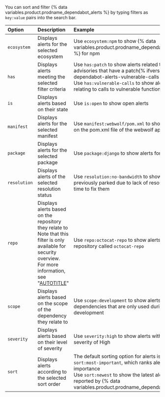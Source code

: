 You can sort and filter {% data variables.product.prodname_dependabot_alerts %} by typing filters as `key:value` pairs into the search bar.

| Option | Description | Example |
|:---|:---|:---|
| `ecosystem` | Displays alerts for the selected ecosystem | Use `ecosystem:npm` to show {% data variables.product.prodname_dependabot_alerts %} for npm |
| `has` | Displays alerts meeting the selected filter criteria | Use `has:patch` to show alerts related to advisories that have a patch{% ifversion dependabot-alerts-vulnerable-calls %}</br>Use `has:vulnerable-calls` to show alerts relating to calls to vulnerable functions |{% endif %}
| `is` | Displays alerts based on their state | Use `is:open` to show open alerts |
| `manifest` | Displays alerts for the selected manifest | Use `manifest:webwolf/pom.xml` to show alerts on the pom.xml file of the webwolf application |
| `package` | Displays alerts for the selected package | Use `package:django` to show alerts for django |
| `resolution` | Displays alerts of the selected resolution status | Use `resolution:no-bandwidth` to show alerts previously parked due to lack of resources or time to fix them |
| `repo` |  Displays alerts based on the repository they relate to</br>Note that this filter is only available for security overview. For more information, see "[AUTOTITLE](/code-security/security-overview/about-security-overview)" | Use `repo:octocat-repo` to show alerts in the repository called `octocat-repo` |{%- ifversion dependabot-alerts-development-label %}
| `scope` | Displays alerts based on the scope of the dependency they relate to | Use `scope:development` to show alerts for dependencies that are only used during development |{% endif %}
| `severity` | Displays alerts based on their level of severity | Use `severity:high` to show alerts with a severity of High |{%- ifversion dependabot-most-important-sort-option %}
| `sort` | Displays alerts according to the selected sort order | The default sorting option for alerts is `sort:most-important`, which ranks alerts by importance</br>Use `sort:newest` to show the latest alerts reported by {% data variables.product.prodname_dependabot %} |{% endif %}
